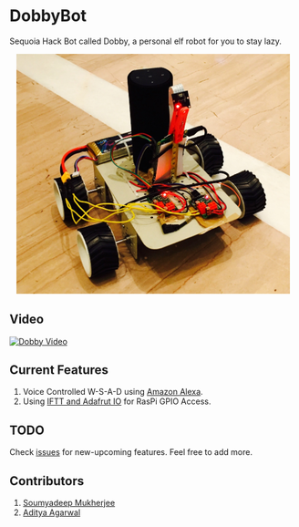 # DobbyBot
Sequoia Hack Bot called Dobby, a personal elf robot for you to stay lazy.

<center> <img src="./img/dobby.jpg" alt="dobby" width="480"> </center>


## Video

[![Dobby Video](https://img.youtube.com/vi/8CIxCHBsQ-c/0.jpg)](https://www.youtube.com/watch?v=8CIxCHBsQ-c)


## Current Features
1. Voice Controlled W-S-A-D using [Amazon Alexa](https://developer.amazon.com/alexa).
2. Using [IFTT and Adafrut IO](https://learn.adafruit.com/using-ifttt-with-adafruit-io/ifttt-to-adafruit-io-setup) for RasPi GPIO Access.

## TODO
Check [issues](https://github.com/sam17/Dobby/issues) for new-upcoming features. Feel free to add more.

## Contributors
1. [Soumyadeep Mukherjee](@sam17)  
2.  [Aditya Agarwal](@aditya2592)
